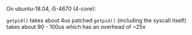 On ubuntu-18.04, i5-4670 (4-core):

`getpid()` takes about 4us
patched `getpid()` (including the syscall itself) takes about 90 - 100us
which has an overhead of ~25x
